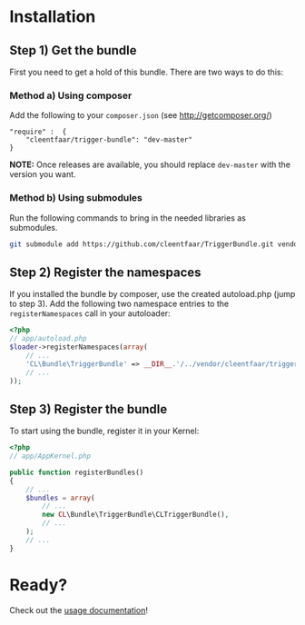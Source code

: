 # Installation

## Step 1) Get the bundle

First you need to get a hold of this bundle. There are two ways to do this:

### Method a) Using composer

Add the following to your ``composer.json`` (see http://getcomposer.org/)

    "require" :  {
        "cleentfaar/trigger-bundle": "dev-master"
    }

**NOTE:** Once releases are available, you should replace `dev-master` with the version you want.


### Method b) Using submodules

Run the following commands to bring in the needed libraries as submodules.

```bash
git submodule add https://github.com/cleentfaar/TriggerBundle.git vendor/bundles/CL/TriggerBundle
```


## Step 2) Register the namespaces

If you installed the bundle by composer, use the created autoload.php  (jump to step 3).
Add the following two namespace entries to the `registerNamespaces` call in your autoloader:

``` php
<?php
// app/autoload.php
$loader->registerNamespaces(array(
    // ...
    'CL\Bundle\TriggerBundle' => __DIR__.'/../vendor/cleentfaar/trigger-bundle',
    // ...
));
```


## Step 3) Register the bundle

To start using the bundle, register it in your Kernel:

``` php
<?php
// app/AppKernel.php

public function registerBundles()
{
    // ...
    $bundles = array(
        // ...
        new CL\Bundle\TriggerBundle\CLTriggerBundle(),
        // ...
    );
    // ...
}
```


# Ready?

Check out the [usage documentation](usage.md)!
